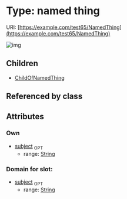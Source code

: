 
# Type: named thing




URI: [https://example.com/test65/NamedThing](https://example.com/test65/NamedThing)


![img](http://yuml.me/diagram/nofunky;dir:TB/class/[NamedThing&#124;subject:string%20%3F]^-[ChildOfNamedThing])

## Children

 * [ChildOfNamedThing](ChildOfNamedThing.md)

## Referenced by class


## Attributes


### Own

 * [subject](subject.md)  <sub>OPT</sub>
    * range: [String](types/String.md)

### Domain for slot:

 * [subject](subject.md)  <sub>OPT</sub>
    * range: [String](types/String.md)
